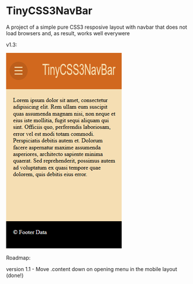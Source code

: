 # TinyCSS3NavBar

A project of a simple pure CSS3 resposive layout with navbar that does not load browsers and, as result, works well everywere

v1.3:

![The menu showcase](https://raw.githubusercontent.com/kaatinga/TinyCSS3NavBar/master/readme/example.gif)

Roadmap:

version 1.1 - Move .content down on opening menu in the mobile layout (done!)
